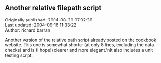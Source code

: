## Another relative filepath script  
Originally published: 2004-08-30 07:32:36  
Last updated: 2004-09-16 11:33:22  
Author: richard barran  
  
Another version of the relative path script already posted on the cookbook website. This one is somewhat shorter (at only 8 lines, excluding the data checks) and is (I hope!) clearer and more elegant.\nIt also includes a unit testing script.
